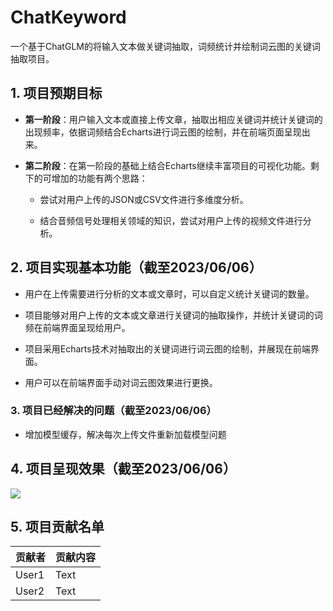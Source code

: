 # ChatKeyword

一个基于ChatGLM的将输入文本做关键词抽取，词频统计并绘制词云图的关键词抽取项目。

## 1. 项目预期目标

- **第一阶段**：用户输入文本或直接上传文章，抽取出相应关键词并统计关键词的出现频率，依据词频结合Echarts进行词云图的绘制，并在前端页面呈现出来。

- **第二阶段**：在第一阶段的基础上结合Echarts继续丰富项目的可视化功能。剩下的可增加的功能有两个思路：
  
  - 尝试对用户上传的JSON或CSV文件进行多维度分析。
  
  - 结合音频信号处理相关领域的知识，尝试对用户上传的视频文件进行分析。

## 2. 项目实现基本功能（截至2023/06/06）

- 用户在上传需要进行分析的文本或文章时，可以自定义统计关键词的数量。

- 项目能够对用户上传的文本或文章进行关键词的抽取操作，并统计关键词的词频在前端界面呈现给用户。

- 项目采用Echarts技术对抽取出的关键词进行词云图的绘制，并展现在前端界面。

- 用户可以在前端界面手动对词云图效果进行更换。

### 3. 项目已经解决的问题（截至2023/06/06）

- 增加模型缓存，解决每次上传文件重新加载模型问题

## 4. 项目呈现效果（截至2023/06/06）

![](C:\Users\15308\AppData\Roaming\marktext\images\2023-06-06-20-22-26-29b3daa474c673102a345deb76314fa.png)

## 5. 项目贡献名单

| 贡献者   | 贡献内容 |
| ----- | ---- |
| User1 | Text |
| User2 | Text |


